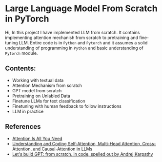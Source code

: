 # Large Language Model From Scratch in PyTorch

Hi, In this project I have implemented LLM from scratch. It contains implementing attention mechanish from scratch to pretraining and fine-tuning LLM. Entire code is in `Python` and `Pytorch` and it assumes a solid understanding of programming in `Python` and basic understanding of `Pytorch` module.



Contents:
---
- Working with textual data
- Attention Mechanism from scratch
- GPT model from scratch
- Pretraining on Unlabled Data
- Finetune LLMs for text classification
- Finetuning with human feedback to follow instructions
- LLM in practice
  
References
---
- <a href="https://arxiv.org/abs/1706.03762"> Attention Is All You Need </a>
- <a href="https://magazine.sebastianraschka.com/p/understanding-and-coding-self-attention">Understanding and Coding Self-Attention, Multi-Head Attention, Cross-Attention, and Causal-Attention in LLMs</a>
- <a href="https://www.youtube.com/watch?v=kCc8FmEb1nY"> Let's build GPT: from scratch, in code, spelled out by Andrej Karpathy</a>
